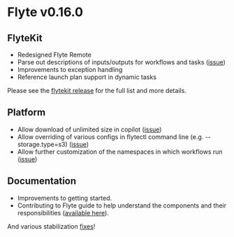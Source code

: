 # Flyte v0.16.0

## FlyteKit

* Redesigned Flyte Remote
* Parse out descriptions of inputs/outputs for workflows and tasks ([issue](https://github.com/flyteorg/flyte/issues/1235))
* Improvements to exception handling
* Reference launch plan support in dynamic tasks

Please see the [flytekit release](https://github.com/flyteorg/flytekit/releases/tag/v0.21.0) for the full list and more details.

## Platform
- Allow download of unlimited size in copilot ([issue](https://github.com/flyteorg/flyte/issues/1251))
- Allow overriding of various configs in flytectl command line (e.g. --storage.type=s3) ([issue](https://github.com/flyteorg/flyte/issues/1226))
- Allow further customization of the namespaces in which workflows run ([issue](https://github.com/flyteorg/flyte/issues/1265))

## Documentation
- Improvements to getting started.
- Contributing to Flyte guide to help understand the components and their responsibilities ([available here](https://docs.flyte.org/en/latest/community/contribute.html)).

And various stabilization [fixes](https://github.com/flyteorg/flyte/milestone/16?closed=1)!

